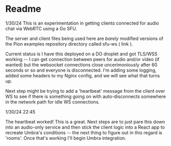 # Readme

1/30/24
This is an experimentation in getting clients connected for audio chat via WebRTC using a Go SFU.

The server and client files being used here are *barely* modified versions of the Pion examples repository directory called sfu-ws ( link ).

Current status is I have this deployed on a DO droplet and got TLS/WSS working -- I can get connection between peers for audio and/or video (if wanted) but the websocket connections close uncerimoniously after 60 seconds or so and everyone is disconnected.  I'm adding some logging, added some headers to my Nginx config, and we will see what that turns up.

Next step might be trying to add a 'heartbeat' message from the client over WS to see if there is something going on with auto-disconnects somewhere in the network path for idle WS connections.

1/30/24 22:45

The heartbeat worked! This is a great. Next steps are to just pare this down into an audio-only service and then stick the client logic into a React app to recreate Umbra's conditions -- the next thing to figure out in this regard is 'rooms'. Once that's working I'll begin Umbra integration.
